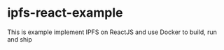 # ipfs-react-example
This is example implement IPFS on ReactJS and use Docker to build, run and ship
